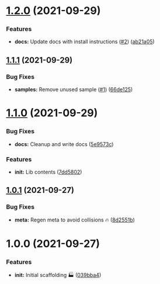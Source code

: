 # [1.2.0](https://github.com/faster-games/editor-tools/compare/v1.1.1...v1.2.0) (2021-09-29)


### Features

* **docs:** Update docs with install instructions ([#2](https://github.com/faster-games/editor-tools/issues/2)) ([ab21a05](https://github.com/faster-games/editor-tools/commit/ab21a05595c1357de1e27ac7a752977d0fb775a7))

## [1.1.1](https://github.com/faster-games/editor-tools/compare/v1.1.0...v1.1.1) (2021-09-29)


### Bug Fixes

* **samples:** Remove unused sample ([#1](https://github.com/faster-games/editor-tools/issues/1)) ([66de125](https://github.com/faster-games/editor-tools/commit/66de125085ef5fed352b5bc3e906c6e3863ef5e5))

# [1.1.0](https://github.com/faster-games/editor-tools/compare/v1.0.1...v1.1.0) (2021-09-29)


### Bug Fixes

* **docs:** Cleanup and write docs ([5e9573c](https://github.com/faster-games/editor-tools/commit/5e9573cdf7de0ac225f2c47ae85cb00d6d482647))


### Features

* **init:** Lib contents ([7dd5802](https://github.com/faster-games/editor-tools/commit/7dd58026958fe6334a2b9c1303e86e4c93fce672))

## [1.0.1](https://github.com/faster-games/editor-tools/compare/v1.0.0...v1.0.1) (2021-09-27)


### Bug Fixes

* **meta:** Regen meta to avoid collisions 🔥 ([8d2551b](https://github.com/faster-games/editor-tools/commit/8d2551b1ca0215f3a3384a397914125af9aec0b7))

# 1.0.0 (2021-09-27)


### Features

* **init:** Initial scaffolding 🏭 ([039bba4](https://github.com/faster-games/editor-tools/commit/039bba4ad6dcbe4f09de999f392bc857fac49e50))
